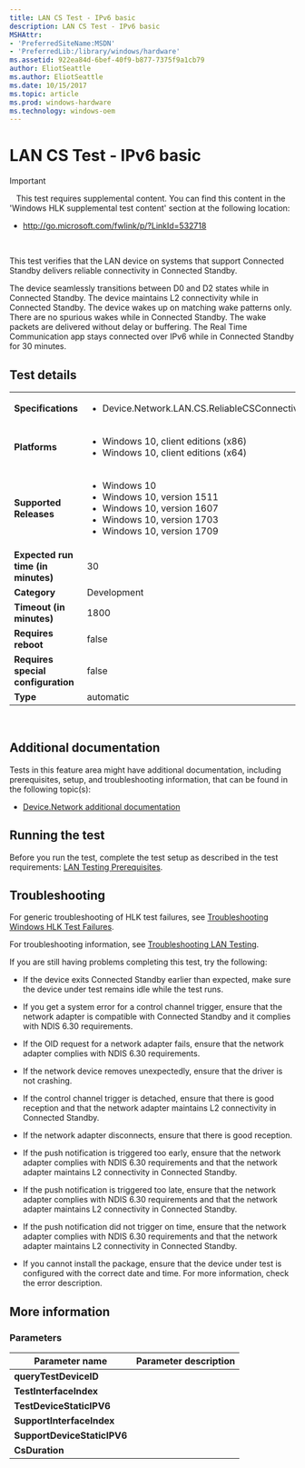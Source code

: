```yaml
---
title: LAN CS Test - IPv6 basic
description: LAN CS Test - IPv6 basic
MSHAttr:
- 'PreferredSiteName:MSDN'
- 'PreferredLib:/library/windows/hardware'
ms.assetid: 922ea84d-6bef-40f9-b877-7375f9a1cb79
author: EliotSeattle
ms.author: EliotSeattle
ms.date: 10/15/2017
ms.topic: article
ms.prod: windows-hardware
ms.technology: windows-oem
---
```


# <span id="p_hlk_test.08ce2062-e46e-415b-9896-04f7080668af"></span>LAN CS Test - IPv6 basic

>[!IMPORTANT]
>  
This test requires supplemental content. You can find this content in the 'Windows HLK supplemental test content' section at the following location:

-   <http://go.microsoft.com/fwlink/p/?LinkId=532718>

 

This test verifies that the LAN device on systems that support Connected Standby delivers reliable connectivity in Connected Standby.

The device seamlessly transitions between D0 and D2 states while in Connected Standby. The device maintains L2 connectivity while in Connected Standby. The device wakes up on matching wake patterns only. There are no spurious wakes while in Connected Standby. The wake packets are delivered without delay or buffering. The Real Time Communication app stays connected over IPv6 while in Connected Standby for 30 minutes.

## Test details
|||
|---|---|
| **Specifications**  | <ul><li>Device.Network.LAN.CS.ReliableCSConnectivity</li></ul> |  
| **Platforms**   | <ul><li>Windows 10, client editions (x86)</li><li>Windows 10, client editions (x64)</li></ul> |
| **Supported Releases** | <ul><li>Windows 10</li><li>Windows 10, version 1511</li><li>Windows 10, version 1607</li><li>Windows 10, version 1703</li><li>Windows 10, version 1709</li></ul> |
|**Expected run time (in minutes)**| 30 |
|**Category**| Development |
|**Timeout (in minutes)**| 1800 |
|**Requires reboot**| false |
|**Requires special configuration**| false |
|**Type**| automatic |

 

## <span id="Additional_documentation"></span><span id="additional_documentation"></span><span id="ADDITIONAL_DOCUMENTATION"></span>Additional documentation


Tests in this feature area might have additional documentation, including prerequisites, setup, and troubleshooting information, that can be found in the following topic(s):

-   [Device.Network additional documentation](device-network-additional-documentation.md)

## <span id="Running_the_test"></span><span id="running_the_test"></span><span id="RUNNING_THE_TEST"></span>Running the test


Before you run the test, complete the test setup as described in the test requirements: [LAN Testing Prerequisites](lan-testing-prerequisites.md).

## <span id="Troubleshooting"></span><span id="troubleshooting"></span><span id="TROUBLESHOOTING"></span>Troubleshooting


For generic troubleshooting of HLK test failures, see [Troubleshooting Windows HLK Test Failures](..\user\troubleshooting-windows-hlk-test-failures.md).

For troubleshooting information, see [Troubleshooting LAN Testing](troubleshooting-lan-testing.md).

If you are still having problems completing this test, try the following:

-   If the device exits Connected Standby earlier than expected, make sure the device under test remains idle while the test runs.

-   If you get a system error for a control channel trigger, ensure that the network adapter is compatible with Connected Standby and it complies with NDIS 6.30 requirements.

-   If the OID request for a network adapter fails, ensure that the network adapter complies with NDIS 6.30 requirements.

-   If the network device removes unexpectedly, ensure that the driver is not crashing.

-   If the control channel trigger is detached, ensure that there is good reception and that the network adapter maintains L2 connectivity in Connected Standby.

-   If the network adapter disconnects, ensure that there is good reception.

-   If the push notification is triggered too early, ensure that the network adapter complies with NDIS 6.30 requirements and that the network adapter maintains L2 connectivity in Connected Standby.

-   If the push notification is triggered too late, ensure that the network adapter complies with NDIS 6.30 requirements and that the network adapter maintains L2 connectivity in Connected Standby.

-   If the push notification did not trigger on time, ensure that the network adapter complies with NDIS 6.30 requirements and that the network adapter maintains L2 connectivity in Connected Standby.

-   If you cannot install the package, ensure that the device under test is configured with the correct date and time. For more information, check the error description.

## <span id="More_information"></span><span id="more_information"></span><span id="MORE_INFORMATION"></span>More information


### <span id="Parameters"></span><span id="parameters"></span><span id="PARAMETERS"></span>Parameters

| Parameter name              | Parameter description |
|-----------------------------|-----------------------|
| **queryTestDeviceID**       |                       |
| **TestInterfaceIndex**      |                       |
| **TestDeviceStaticIPV6**    |                       |
| **SupportInterfaceIndex**   |                       |
| **SupportDeviceStaticIPV6** |                       |
| **CsDuration**              |                       |

 

 

 






